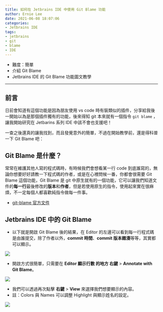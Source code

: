 ```yaml
---
title: 如何在 Jetbrains IDE 中使用 Git Blame 功能
author: Ernie Lee
date: 2021-06-08 18:07:06
categories:
- Jetbrains IDE
tags: 
- jetbrains 
- git 
- blame
- IDE
---
```

- 難度：簡單
- 介紹 Git Blame
- Jetbrains IDE 的 Git Blame 功能圖文教學
<!--more-->

---

## 前言
日前會知道有這個功能是因為朋友使用 vs code 時有裝類似的插件，分享給我後一開始以為是那個插件獨有的功能，後來得知 git 本來就有一個指令 `git blame` ，讓我開始研究在 Jetbarins 系列 IDE 中該不會也支援吧！



一查之後還真的讓我找到，而且發覺意外的簡單，不過在開始教學前，還是得科普一下 Git Blame 吧：

## Git Blame 是什麼？

常常在維護其他人寫的程式碼時，有時候我們會想看某一行 code 到底誰寫的，無論你想要好好請教一下程式碼的作者，或是在心裡問候一番，你都會很需要 Git Blame 這個功能，Git Blame 是 git 中原生就有的一個功能，它可以讓我們知道文件的**每一行**最後修改的**版本**和**作者**，但是若使用原生的指令，使用起來實在很麻煩，不一定每個人都喜歡純指令做每一件事。

- [git-blame 官方文件](https://git-scm.com/docs/git-blame/2.31.0)

## Jetbrains IDE 中的 Git Blame

- 以下就是開啟 Git Blame 後的結果，在 Editor 的左邊可以看到每一行程式碼是由誰提交，除了作者以外，**commit 時間**、**commit 版本雜湊**等等，其實都可以顯示。

![](14190380472915.jpg)

- 開啟方式很簡單，只需要在 **Editor 顯示行數 的地方 右鍵** > **Annotate with Git Blame**。

![](14190384156051.jpg)

- 我們可以透過再次點擊 **右鍵** > **View** 來選擇我們想要顯示的內容。
- 註：Colors 與 Names 可以調整 Highlight 與顯示姓名的設定。

![](14190386184800.png)

